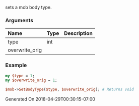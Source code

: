 sets a mob body type.
### Arguments
**Name**|**Type**|**Description**
:---|:---|:---
type|int|
overwrite_orig||

### Example

```perl
my $type = 1;
my $overwrite_orig = 1;

$mob->SetBodyType($type, $overwrite_orig); # Returns void
```


Generated On 2018-04-29T00:30:15-07:00